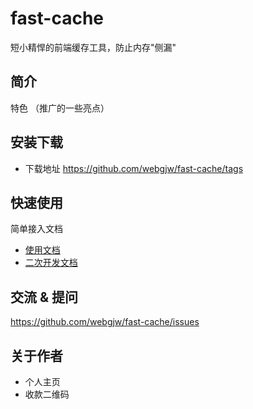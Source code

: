 # fast-cache
短小精悍的前端缓存工具，防止内存"侧漏"

## 简介

特色 （推广的一些亮点）

## 安装下载

- 下载地址 https://github.com/webgjw/fast-cache/tags

## 快速使用

简单接入文档

- [使用文档](./doc/use/README.md)
- [二次开发文档](./doc/dev/README.md)

## 交流 & 提问

https://github.com/webgjw/fast-cache/issues

## 关于作者

- 个人主页
- 收款二维码